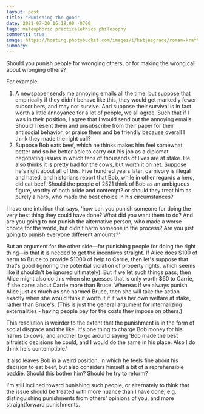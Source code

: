 ```yaml
---
layout: post
title: "Punishing the good"
date: 2021-07-20 16:18:00 -0700
tags: meteuphoric practicalethics philosophy
comments: true
image: https://hosting.photobucket.com/images/i/katjasgrace/roman-kraft-RtDwtRDvYQg-unsplash.jpg
summary:
---
```

Should you punish people for wronging others, or for making the wrong call about wronging others?<!--ex-->

For example:
1. A newspaper sends me annoying emails all the time, but suppose that empirically if they didn't behave like this, they would get markedly fewer subscribers, and may not survive. And suppose their survival is in fact worth a little annoyance for a lot of people, we all agree. Such that if I was in their position, I agree that I would send out the annoying emails. Should I resent them and unsubscribe from their paper for their antisocial behavior, or praise them and be friendly because overall I think they made the right call?
2. Suppose Bob eats beef, which he thinks makes him feel somewhat better and so be better able to carry out his job as a diplomat negotiating issues in which tens of thousands of lives are at stake. He also thinks it is pretty bad for the cows, but worth it on net. Suppose he's right about all of this. Five hundred years later, carnivory is illegal and hated, and historians report that Bob, while in other regards a hero, did eat beef. Should the people of 2521 think of Bob as an ambiguous figure, worthy of both pride and contempt? or should they treat him as purely a hero, who made the best choice in his circumstances?

I have one intuition that says, 'how can you punish someone for doing the very best thing they could have done? What did you want them to do? And are you going to not punish the alternative person, who made a worse choice for the world, but didn't harm someone in the process? Are you just going to punish everyone different amounts?'

But an argument for the other side&mdash;for punishing people for doing the right thing&mdash;is that it is needed to get the incentives straight. If Alice does $100 of harm to Bruce to provide $1000 of help to Carrie, then let's suppose that that's good (ignoring the potential violation of property rights, which seems like it shouldn't be ignored ultimately). But if we let such things pass, then Alice might also do this when she guesses that is only worth $60 to Carrie, if she cares about Carrie more than Bruce. Whereas if we always punish Alice just as much as she harmed Bruce, then she will take the action exactly when she would think it worth it if it was her own welfare at stake, rather than Bruce's. (This is just the general argument for internalizing externalities - having people pay for the costs they impose on others.)

This resolution is weirder to the extent that the punishment is in the form of social disgrace and the like. It's one thing to charge Bob money for his harms to cows, and another to go around saying 'Bob made the best altruistic decisions he could, and I would do the same in his place. Also I do think he's contemptible.'

It also leaves Bob in a weird position, in which he feels fine about his decision to eat beef, but also considers himself a bit of a reprehensible baddie. Should this bother him? Should he try to reform?

I'm still inclined toward punishing such people, or alternately to think that the issue should be treated with more nuance than I have done, e.g. distinguishing punishments from others' opinions of you, and more straightforward punishments.
